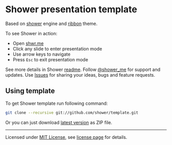# Shower presentation template

Based on [shower](https://github.com/shower/shower) engine and [ribbon](https://github.com/shower/ribbon) theme.

To see Shower in action:

- Open [shwr.me](http://shwr.me/)
- Click any slide to enter presentation mode
- Use arrow keys to navigate
- Press `Esc` to exit presentation mode

See more details in Shower [readme](https://github.com/shower/shower#readme). Follow [@shower_me](http://twitter.com/shower_me/) for support and updates. Use [Issues](https://github.com/shower/shower/issues) for sharing your ideas, bugs and feature requests.

## Using template

To get Shower template run following command:

``` bash
git clone --recursive git://github.com/shower/template.git
```

Or you can just download [latest version](http://shwr.me/template.zip) as ZIP file.

---
Licensed under [MIT License](http://en.wikipedia.org/wiki/MIT_License), see [license page](https://github.com/shower/shower/wiki/MIT-License) for details.